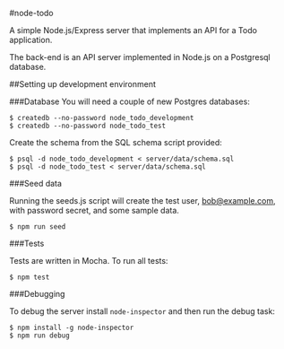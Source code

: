 #node-todo

A simple Node.js/Express server that implements an API for a Todo
application.

The back-end is an API server implemented in Node.js on a Postgresql
database.

##Setting up development environment

###Database
You will need a couple of new Postgres databases:

    $ createdb --no-password node_todo_development
    $ createdb --no-password node_todo_test

Create the schema from the SQL schema script provided:

    $ psql -d node_todo_development < server/data/schema.sql
    $ psql -d node_todo_test < server/data/schema.sql

###Seed data

Running the seeds.js script will create the test user, bob@example.com,
with password secret, and some sample data.

    $ npm run seed

###Tests

Tests are written in Mocha. To run all tests:

    $ npm test

###Debugging

To debug the server install `node-inspector` and then run the debug
task:

    $ npm install -g node-inspector
    $ npm run debug
